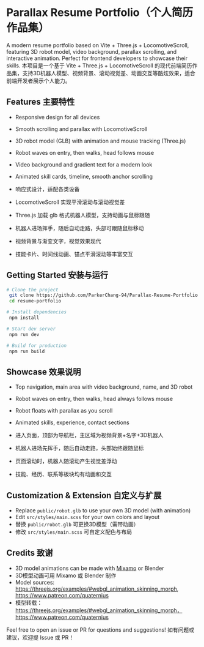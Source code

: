# Parallax Resume Portfolio（个人简历作品集）

A modern resume portfolio based on Vite + Three.js + LocomotiveScroll, featuring 3D robot model, video background, parallax scrolling, and interactive animation. Perfect for frontend developers to showcase their skills.
本项目是一个基于 Vite + Three.js + LocomotiveScroll 的现代前端简历作品集，支持3D机器人模型、视频背景、滚动视觉差、动画交互等酷炫效果，适合前端开发者展示个人能力。

## Features 主要特性
- Responsive design for all devices
- Smooth scrolling and parallax with LocomotiveScroll
- 3D robot model (GLB) with animation and mouse tracking (Three.js)
- Robot waves on entry, then walks, head follows mouse
- Video background and gradient text for a modern look
- Animated skill cards, timeline, smooth anchor scrolling

- 响应式设计，适配各类设备
- LocomotiveScroll 实现平滑滚动与滚动视觉差
- Three.js 加载 glb 格式机器人模型，支持动画与鼠标跟随
- 机器人进场挥手，随后自动走路，头部可跟随鼠标移动
- 视频背景与渐变文字，视觉效果现代
- 技能卡片、时间线动画、锚点平滑滚动等丰富交互

## Getting Started 安装与运行
```bash
# Clone the project
 git clone https://github.com/ParkerChang-94/Parallax-Resume-Portfolio.git
 cd resume-portfolio

# Install dependencies
 npm install

# Start dev server
 npm run dev

# Build for production
 npm run build
```

## Showcase 效果说明
- Top navigation, main area with video background, name, and 3D robot
- Robot waves on entry, then walks, head always follows mouse
- Robot floats with parallax as you scroll
- Animated skills, experience, contact sections

- 进入页面，顶部为导航栏，主区域为视频背景+名字+3D机器人
- 机器人进场先挥手，随后自动走路，头部始终跟随鼠标
- 页面滚动时，机器人随滚动产生视觉差浮动
- 技能、经历、联系等板块均有动画和交互

## Customization & Extension 自定义与扩展
- Replace `public/robot.glb` to use your own 3D model (with animation)
- Edit `src/styles/main.scss` for your own colors and layout
- 替换 `public/robot.glb` 可更换3D模型（需带动画）
- 修改 `src/styles/main.scss` 可自定义配色与布局

## Credits 致谢
- 3D model animations can be made with [Mixamo](https://www.mixamo.com/) or Blender
- 3D模型动画可用 Mixamo 或 Blender 制作
- Model sources: https://threejs.org/examples/#webgl_animation_skinning_morph, https://www.patreon.com/quaternius
- 模型转载：https://threejs.org/examples/#webgl_animation_skinning_morph，   https://www.patreon.com/quaternius

Feel free to open an issue or PR for questions and suggestions!
如有问题或建议，欢迎提 Issue 或 PR！ 
